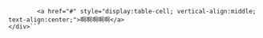 ```<div class="casewen" style="display:table; width:100%">
        <a href="#" style="display:table-cell; vertical-align:middle; text-align:center;">啊啊啊啊啊</a>
</div>```